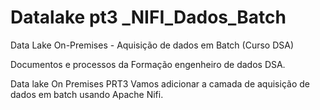 # Datalake pt3 _NIFI_Dados_Batch
Data Lake On-Premises - Aquisição de dados em Batch (Curso DSA) 

Documentos e processos da Formação engenheiro de dados DSA.

  Data lake On Premises PRT3
Vamos adicionar a camada de aquisição de dados em batch usando Apache Nifi.
